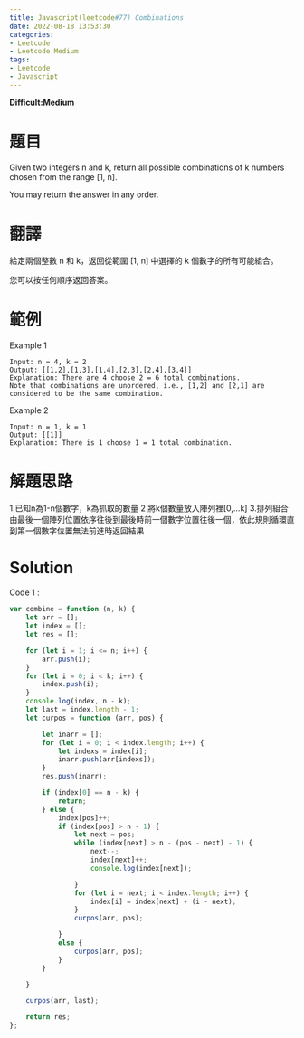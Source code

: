 ```yaml
---
title: Javascript(leetcode#77) Combinations
date: 2022-08-18 13:53:30
categories: 
- Leetcode 
- Leetcode Medium 
tags:
- Leetcode
- Javascript
---
```


**Difficult:Medium**


# 題目
Given two integers n and k, return all possible combinations of k numbers chosen from the range [1, n].

You may return the answer in any order.
<!--more-->
# 翻譯
給定兩個整數 n 和 k，返回從範圍 [1, n] 中選擇的 k 個數字的所有可能組合。

您可以按任何順序返回答案。



# 範例

Example 1
```
Input: n = 4, k = 2
Output: [[1,2],[1,3],[1,4],[2,3],[2,4],[3,4]]
Explanation: There are 4 choose 2 = 6 total combinations.
Note that combinations are unordered, i.e., [1,2] and [2,1] are considered to be the same combination.
```


Example 2
```
Input: n = 1, k = 1
Output: [[1]]
Explanation: There is 1 choose 1 = 1 total combination.
```


# 解題思路
1.已知n為1-n個數字，k為抓取的數量
2 將k個數量放入陣列裡[0,...k]
3.排列組合由最後一個陣列位置依序往後到最後時前一個數字位置往後一個，依此規則循環直到第一個數字位置無法前進時返回結果
# Solution
Code 1 :
```Javascript
var combine = function (n, k) {
    let arr = [];
    let index = [];
    let res = [];

    for (let i = 1; i <= n; i++) {
        arr.push(i);
    }
    for (let i = 0; i < k; i++) {
        index.push(i);
    }
    console.log(index, n - k);
    let last = index.length - 1;
    let curpos = function (arr, pos) {

        let inarr = [];
        for (let i = 0; i < index.length; i++) {
            let indexs = index[i];
            inarr.push(arr[indexs]);
        }
        res.push(inarr);

        if (index[0] == n - k) {
            return;
        } else {
            index[pos]++;
            if (index[pos] > n - 1) {
                let next = pos;
                while (index[next] > n - (pos - next) - 1) {
                    next--;
                    index[next]++;
                    console.log(index[next]);

                }
                for (let i = next; i < index.length; i++) {
                    index[i] = index[next] + (i - next);
                }
                curpos(arr, pos);

            }
            else {
                curpos(arr, pos);
            }
        }

    }

    curpos(arr, last);

    return res;
};
```
